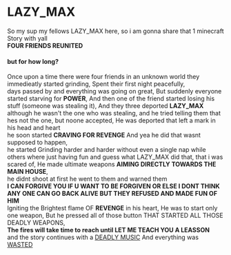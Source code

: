 <h1>LAZY_MAX</h1>
<p>So my sup my fellows LAZY_MAX here, so i am gonna share that 1 minecraft Story with yall<br> <strong>FOUR FRIENDS REUNITED</strong><br><h4>but for how long?</h4>
Once upon a time there were four friends in an unknown world they immedieatly started grinding, Spent their first night peacefully,<br> days passed by and everything was going on great, But suddenly everyone started starving for <strong>POWER</strong>, And then one of the friend started losing his stuff (someone was stealing it), And they three deported <strong>LAZY_MAX</strong><br> although he wasn't the one who was stealing, and he tried telling them that hes not the one, but noone accepted, He was deported that left a mark in his head and heart<br> he soon started <strong>CRAVING FOR REVENGE</strong> And yea he did that wasnt supposed to happen,<br> 
he started Grinding harder and harder without even a single nap while others where just having fun and guess what LAZY_MAX did that, 
 that i was scared of, He made ultimate weapons <strong>AIMING DIRECTLY TOWARDS THE MAIN HOUSE</strong>, <br>he didnt shoot at first he went to them and warned them <br><strong>I CAN FORGIVE YOU IF U WANT TO BE FORGIVEN OR ELSE I DONT THINK ANY ONE CAN GO BACK ALIVE BUT THEY REFUSED AND MADE FUN OF HIM</strong><br> Igniting the Brightest flame OF <strong>REVENGE</strong> in his heart, He was to start only one weapon, But he pressed all of those button THAT STARTED ALL THOSE DEADLY WEAPONS, <br><strong>The fires will take time to reach until LET ME TEACH YOU A LEASSON</strong><br> and the story continues with a <a href="https://www.youtube.com/watch?v=AK6GTg6R8fE">DEADLY MUSIC</a> And everything was <a href="https://youtu.be/4QtltZqrzmQ?si=yFsVRQU8y9GXARK_">WASTED</a></p>
